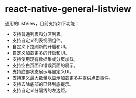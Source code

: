 # react-native-general-listview

通用的ListView，目前支持如下功能：

* 支持普通列表和分区列表。
* 支持自定义列表视图组件。
* 自定义下拉刷新的开启和UI。
* 自定义加载更多的开启和UI。
* 支持使用现有数据集或分页加载。
* 支持空白页面和错误页面的展示。
* 支持底部状态展示与自定义UI。
* 支持定义最大数量以显示加载更多并提供点击事件。
* 支持去除底部的已经到底提示。
* 支持自定义分隔线的左边距。

